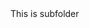 <!-- … -->
<style>
p {
  margin-top: 0;
  margin-bottom: 1rem;
}
a {
  color: #007bff;
  text-decoration: none;
  background-color: transparent;
}

a:hover {
  color: #0056b3;
  text-decoration: underline;
}

a:not([href]) {
  color: inherit;
  text-decoration: none;
}

a:not([href]):hover {
  color: inherit;
  text-decoration: none;
}
</style>
<!-- … -->

This is subfolder

